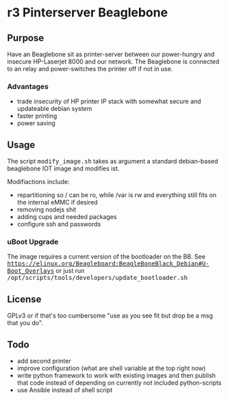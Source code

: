 r3 Pinterserver Beaglebone
==========================

Purpose
-------

Have an Beaglebone sit as printer-server between our power-hungry and insecure HP-Laserjet 8000 and our network. The Beaglebone is connected to an relay and power-switches the printer off if not in use.

### Advantages

- trade insecurity of HP printer IP stack with somewhat secure and updateable debian system
- faster printing
- power saving

Usage
-----

The script <tt>modify_image.sh</tt> takes as argument a standard debian-based beaglebone IOT image and modifies ist.

Modifiactions include:

- repartitioning so / can be ro, while /var is rw and everything still fits on the internal eMMC if desired
- removing nodejs shit
- adding cups and needed packages
- configure ssh and passwords

### uBoot Upgrade

The image requires a current version of the bootloader on the BB.
See <tt>https://elinux.org/Beagleboard:BeagleBoneBlack_Debian#U-Boot_Overlays</tt> or just run <tt>/opt/scripts/tools/developers/update_bootloader.sh</tt>

License
-------

GPLv3 or if that's too cumbersome "use as you see fit but drop be a msg that you do".

Todo
----

- add second printer
- improve configuration (what are shell variable at the top right now)
- write python framework to work with existing images and then publish that code instead of depending on currently not included python-scripts
- use Ansible instead of shell script
